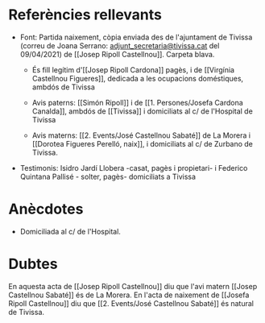
# Referències rellevants
- Font: Partida naixement, còpia enviada des de l'ajuntament de Tivissa (correu de Joana Serrano: adjunt_secretaria@tivissa.cat del 09/04/2021) de [[Josep Ripoll Castellnou]]. Carpeta blava.

	-  És fill legítim d'[[Josep Ripoll Cardona]] pagès, i de [[Virgínia Castellnou Figueres]], dedicada a les ocupacions doméstiques, ambdós de Tivissa

	-  Avis paterns: [[Simón Ripoll]]  i de [[1. Persones/Josefa Cardona Canalda]], ambdós de [[Tivissa]] i domiciliats al c/ de l'Hospital de Tivissa
 	- Avis materns: [[2. Events/José Castellnou Sabaté]] de La Morera i [[Dorotea Figueres Perelló, naix]], i domiciliats al c/ de Zurbano de Tivissa.

- Testimonis:  Isidro Jardí Llobera -casat, pagès i propietari- i Federico Quintana Pallisé - solter, pagès- domiciliats a Tivissa


# Anècdotes
- Domiciliada al c/ de l'Hospital.

# Dubtes
En aquesta acta de [[Josep Ripoll Castellnou]] diu que l'avi matern [[Josep Castellnou Sabaté]] és de La Morera. En l'acta de naixement de [[Josefa Ripoll Castellnou]] diu que [[2. Events/José Castellnou Sabaté]] és natural de Tivissa.
